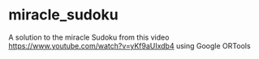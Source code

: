 # miracle_sudoku
A solution to the miracle Sudoku from this video https://www.youtube.com/watch?v=yKf9aUIxdb4 using Google ORTools
